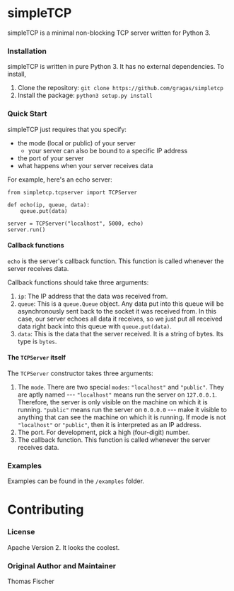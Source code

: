 # simpleTCP
simpleTCP is a minimal non-blocking TCP server written for Python 3.

### Installation

simpleTCP is written in pure Python 3. It has no external dependencies. To install,

1. Clone the repository: `git clone https://github.com/gragas/simpletcp`
2. Install the package: `python3 setup.py install`

### Quick Start

simpleTCP just requires that you specify:

* the mode (local or public) of your server
  * your server can also be bound to a specific IP address
* the port of your server
* what happens when your server receives data

For example, here's an echo server:

```
from simpletcp.tcpserver import TCPServer

def echo(ip, queue, data):
    queue.put(data)

server = TCPServer("localhost", 5000, echo)
server.run()
```

#### Callback functions

`echo` is the server's callback function. This function is called whenever the server receives data.

Callback functions should take three arguments:

1. `ip`: The IP address that the data was received from.
2. `queue`: This is a `queue.Queue` object. Any data put into this queue will be asynchronously sent back to the socket it was received from. In this case, our server echoes all data it receives, so we just put all received data right back into this queue with `queue.put(data)`.
3. `data`: This is the data that the server received. It is a string of bytes. Its type is `bytes`.

#### The `TCPServer` itself

The `TCPServer` constructor takes three arguments:

1. The `mode`. There are two special `modes`: `"localhost"` and `"public"`. They are aptly named --- `"localhost"` means run the server on `127.0.0.1`. Therefore, the server is only visible on the machine on which it is running. `"public"` means run the server on `0.0.0.0` --- make it visible to anything that can see the machine on which it is running. If mode is not `"localhost"` or `"public"`, then it is interpreted as an IP address.
2. The port. For development, pick a high (four-digit) number.
3. The callback function. This function is called whenever the server receives data.

### Examples

Examples can be found in the `/examples` folder.

# Contributing

### License

Apache Version 2. It looks the coolest.

### Original Author and Maintainer

Thomas Fischer
